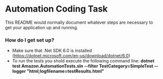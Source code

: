 # Automation Coding Task #

This README would normally document whatever steps are necessary to get your application up and running.

### How do I get set up? ###

* Make sure that .Net SDK 6.0 is installed (https://dotnet.microsoft.com/en-us/download/dotnet/6.0)
* To run the tests you shold execute the following command line: 
**dotnet test Amazon.AutomationTests.sln --filter TestCategory=SimpleTest --logger "html;logfilename=testResults.html"**
